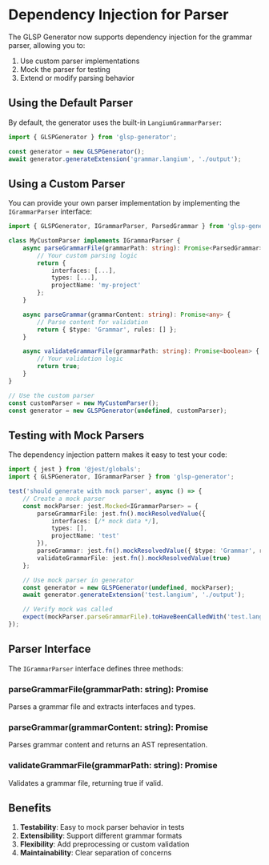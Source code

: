 # Dependency Injection for Parser

The GLSP Generator now supports dependency injection for the grammar parser, allowing you to:

1. Use custom parser implementations
2. Mock the parser for testing
3. Extend or modify parsing behavior

## Using the Default Parser

By default, the generator uses the built-in `LangiumGrammarParser`:

```typescript
import { GLSPGenerator } from 'glsp-generator';

const generator = new GLSPGenerator();
await generator.generateExtension('grammar.langium', './output');
```

## Using a Custom Parser

You can provide your own parser implementation by implementing the `IGrammarParser` interface:

```typescript
import { GLSPGenerator, IGrammarParser, ParsedGrammar } from 'glsp-generator';

class MyCustomParser implements IGrammarParser {
    async parseGrammarFile(grammarPath: string): Promise<ParsedGrammar> {
        // Your custom parsing logic
        return {
            interfaces: [...],
            types: [...],
            projectName: 'my-project'
        };
    }

    async parseGrammar(grammarContent: string): Promise<any> {
        // Parse content for validation
        return { $type: 'Grammar', rules: [] };
    }

    async validateGrammarFile(grammarPath: string): Promise<boolean> {
        // Your validation logic
        return true;
    }
}

// Use the custom parser
const customParser = new MyCustomParser();
const generator = new GLSPGenerator(undefined, customParser);
```

## Testing with Mock Parsers

The dependency injection pattern makes it easy to test your code:

```typescript
import { jest } from '@jest/globals';
import { GLSPGenerator, IGrammarParser } from 'glsp-generator';

test('should generate with mock parser', async () => {
    // Create a mock parser
    const mockParser: jest.Mocked<IGrammarParser> = {
        parseGrammarFile: jest.fn().mockResolvedValue({
            interfaces: [/* mock data */],
            types: [],
            projectName: 'test'
        }),
        parseGrammar: jest.fn().mockResolvedValue({ $type: 'Grammar', rules: [] }),
        validateGrammarFile: jest.fn().mockResolvedValue(true)
    };

    // Use mock parser in generator
    const generator = new GLSPGenerator(undefined, mockParser);
    await generator.generateExtension('test.langium', './output');

    // Verify mock was called
    expect(mockParser.parseGrammarFile).toHaveBeenCalledWith('test.langium');
});
```

## Parser Interface

The `IGrammarParser` interface defines three methods:

### parseGrammarFile(grammarPath: string): Promise<ParsedGrammar>
Parses a grammar file and extracts interfaces and types.

### parseGrammar(grammarContent: string): Promise<any>
Parses grammar content and returns an AST representation.

### validateGrammarFile(grammarPath: string): Promise<boolean>
Validates a grammar file, returning true if valid.

## Benefits

1. **Testability**: Easy to mock parser behavior in tests
2. **Extensibility**: Support different grammar formats
3. **Flexibility**: Add preprocessing or custom validation
4. **Maintainability**: Clear separation of concerns